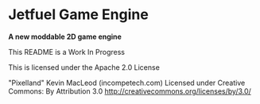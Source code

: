# Jetfuel Game Engine

**A new moddable 2D game engine**

This README is a Work In Progress

This is licensed under the Apache 2.0 License



"Pixelland"
Kevin MacLeod (incompetech.com)
Licensed under Creative Commons: By Attribution 3.0
http://creativecommons.org/licenses/by/3.0/
